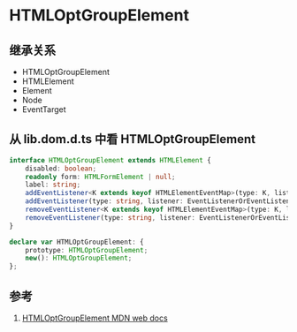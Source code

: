 # HTMLOptGroupElement

## 继承关系

- HTMLOptGroupElement
- HTMLElement
- Element
- Node
- EventTarget

## 从 lib.dom.d.ts 中看 HTMLOptGroupElement

```ts
interface HTMLOptGroupElement extends HTMLElement {
    disabled: boolean;
    readonly form: HTMLFormElement | null;
    label: string;
    addEventListener<K extends keyof HTMLElementEventMap>(type: K, listener: (this: HTMLOptGroupElement, ev: HTMLElementEventMap[K]) => any, options?: boolean | AddEventListenerOptions): void;
    addEventListener(type: string, listener: EventListenerOrEventListenerObject, options?: boolean | AddEventListenerOptions): void;
    removeEventListener<K extends keyof HTMLElementEventMap>(type: K, listener: (this: HTMLOptGroupElement, ev: HTMLElementEventMap[K]) => any, options?: boolean | EventListenerOptions): void;
    removeEventListener(type: string, listener: EventListenerOrEventListenerObject, options?: boolean | EventListenerOptions): void;
}

declare var HTMLOptGroupElement: {
    prototype: HTMLOptGroupElement;
    new(): HTMLOptGroupElement;
};
```

## 参考

1. [HTMLOptGroupElement MDN web docs](https://developer.mozilla.org/en-US/docs/Web/API/HTMLOptGroupElement)
